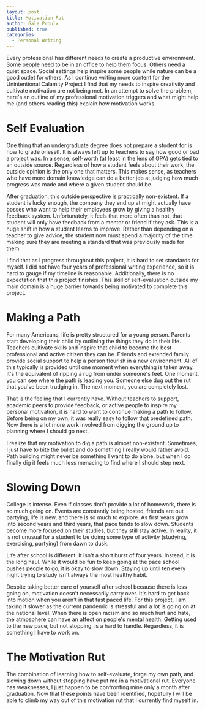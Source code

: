 ```yaml
---
layout: post
title: Motivation Rut
author: Gale Proulx
published: true
categories:
  - Personal Writing
---
```


Every professional has different needs to create a productive environment. Some people need to be in an office to help them focus. Others need a quiet space. Social settings help inspire some people while nature can be a good outlet for others. As I continue writing more content for the Unintentional Calamity Project I find that my needs to inspire creativity and cultivate motivation are not being met. In an attempt to solve the problem, here's an outline of my professional motivation triggers and what might help me (and others reading this) explain how motivation works.

# Self Evaluation

One thing that an undergraduate degree does not prepare a student for is how to grade oneself. It is always left up to teachers to say how good or bad a project was. In a sense, self-worth (at least in the lens of GPA) gets tied to an outside source. Regardless of how a student feels about their work, the outside opinion is the only one that matters. This makes sense, as teachers who have more domain knowledge can do a better job at judging how much progress was made and where a given student should be.

After graduation, this outside perspective is practically non-existent. If a student is lucky enough, the company they end up at might actually have bosses who want to help their employees grow by giving a healthy feedback system. Unfortunately, it feels that more often than not, that student will only have feedback from a mentor or friend if they ask. This is a huge shift in how a student learns to improve. Rather than depending on a teacher to give advice, the student now must spend a majority of the time making sure they are meeting a standard that was previously made for them.

I find that as I progress throughout this project, it is hard to set standards for myself. I did not have four years of professional writing experience, so it is hard to gauge if my timeline is reasonable. Additionally, there is no expectation that this project finishes. This skill of self-evaluation outside my main domain is a huge barrier towards being motivated to complete this project.

# Making a Path

For many Americans, life is pretty structured for a young person. Parents start developing their child by outlining the things they do in their life. Teachers cultivate skills and inspire that child to become the best professional and active citizen they can be. Friends and extended family provide social support to help a person flourish in a new environment. All of this typically is provided until one moment when everything is taken away. It's the equivalent of ripping a rug from under someone's feet. One moment, you can see where the path is leading you. Someone else dug out the rut that you've been trudging in. The next moment, you are completely lost.

That is the feeling that I currently have. Without teachers to support, academic peers to provide feedback, or active people to inspire my personal motivation, it is hard to want to continue making a path to follow. Before being on my own, it was really easy to follow that predefined path. Now there is a lot more work involved from digging the ground up to planning where I should go next.

I realize that my motivation to dig a path is almost non-existent. Sometimes, I just have to bite the bullet and do something I really would rather avoid. Path building might never be something I want to do alone, but when I do finally dig it feels much less menacing to find where I should step next.

# Slowing Down

College is intense. Even if classes don't provide a lot of homework, there is so much going on. Events are constantly being hosted, friends are out partying, life is new, and there is so much to explore. As first years grow into second years and third years, that pace tends to slow down. Students become more focused on their studies, but they still stay active. In reality, it is not unusual for a student to be doing some type of activity (studying, exercising, partying) from dawn to dusk.

Life after school is different. It isn't a short burst of four years. Instead, it is the long haul. While it would be fun to keep going at the pace school pushes people to go, it is okay to slow down. Staying up until ten every night trying to study isn't always the most healthy habit.

Despite taking better care of yourself after school because there is less going on, motivation doesn't necessarily carry over. It's hard to get back into motion when you aren't in that fast paced life. For this project, I am taking it slower as the current pandemic is stressful and a lot is going on at the national level. When there is open racism and so much hurt and hate, the atmosphere can have an affect on people's mental health. Getting used to the new pace, but not stopping, is a hard to handle. Regardless, it is something I have to work on.

# The Motivation Rut

The combination of learning how to self-evaluate, forge my own path, and slowing down without stopping have put me in a motivational rut. Everyone has weaknesses, I just happen to be confronting mine only a month after graduation. Now that these points have been identified, hopefully I will be able to climb my way out of this motivation rut that I currently find myself in.
